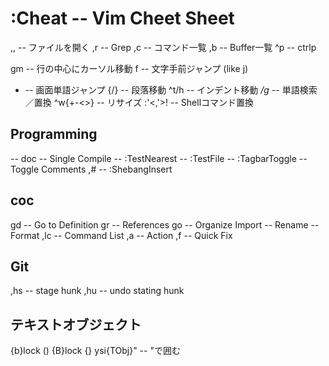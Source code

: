 :Cheat -- Vim Cheet Sheet
==========================
,, -- ファイルを開く
,r -- Grep
,c -- コマンド一覧
,b -- Buffer一覧
^p -- ctrlp

gm -- 行の中心にカーソル移動
f -- 文字手前ジャンプ (like j)
- -- 画面単語ジャンプ
{/} -- 段落移動
^t/h -- インデント移動
*/g* -- 単語検索／置換
^w{+-<>} -- リサイズ
:'<,'>! -- Shellコマンド置換

## Programming
<F1> -- doc
<F5> -- Single Compile
<F6> -- :TestNearest
<F7> -- :TestFile
<F8> -- :TagbarToggle
<C-k> -- Toggle Comments
,# -- :ShebangInsert

## coc
gd -- Go to Definition
gr -- References
go -- Organize Import
<F2> -- Rename
<C-f> -- Format
,lc -- Command List
,a -- Action
,f -- Quick Fix

## Git
,hs -- stage hunk
,hu -- undo stating hunk

## テキストオブジェクト
{b}lock ()
{B}lock {}
ysi{TObj}" -- "で囲む

